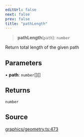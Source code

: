 ```yaml
---
editUrl: false
next: false
prev: false
title: "pathLength"
---
```


> **pathLength**(`path`): `number`

Return total length of the given path

## Parameters

• **path**: `number`[][]

## Returns

`number`

## Source

[graphics/geometry.ts:473](https://github.com/dgmjs/dgmjs/blob/main/packages/core/src/graphics/geometry.ts#L473)

